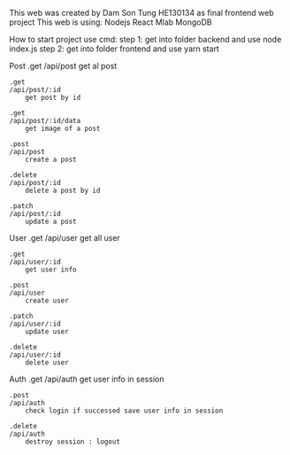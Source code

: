 This web was created by Dam Son Tung HE130134 as final frontend web project
This web is using:
    Nodejs
    React
    Mlab
    MongoDB

How to start project 
    use cmd:
        step 1: get into folder backend and use node index.js
        step 2: get into folder frontend and use yarn start

Post
    .get
    /api/post
        get al post

    .get
    /api/post/:id
        get post by id

    .get
    /api/post/:id/data
        get image of a post

    .post
    /api/post
        create a post

    .delete
    /api/post/:id
        delete a post by id

    .patch
    /api/post/:id
        update a post 

User
    .get
    /api/user
        get all user

    .get
    /api/user/:id
        get user info

    .post
    /api/user
        create user

    .patch
    /api/user/:id
        update user

    .delete
    /api/user/:id
        delete user

Auth
    .get
    /api/auth
        get user info in session

    .post
    /api/auth
        check login if successed save user info in session

    .delete
    /api/auth
        destroy session : logout


